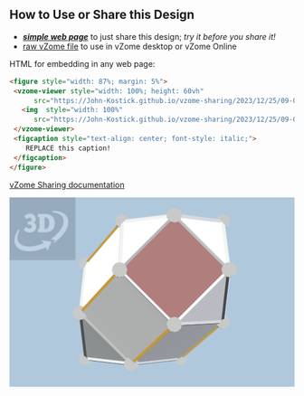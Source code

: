 
## How to Use or Share this Design

 - [***simple web page***](<https://John-Kostick.github.io/vzome-sharing/2023/12/25/09-08-26-J36-Elongated-triangular-gyrobicupola/>) to just share this design; *try it before you share it!*
 - [raw vZome file](<https://raw.githubusercontent.com/John-Kostick/vzome-sharing/main/2023/12/25/09-08-26-J36-Elongated-triangular-gyrobicupola/J36-Elongated-triangular-gyrobicupola.vZome>) to use in vZome desktop or vZome Online
 
 HTML for embedding in any web page:
 ```html
<figure style="width: 87%; margin: 5%">
  <vzome-viewer style="width: 100%; height: 60vh"
       src="https://John-Kostick.github.io/vzome-sharing/2023/12/25/09-08-26-J36-Elongated-triangular-gyrobicupola/J36-Elongated-triangular-gyrobicupola.vZome" >
    <img  style="width: 100%"
       src="https://John-Kostick.github.io/vzome-sharing/2023/12/25/09-08-26-J36-Elongated-triangular-gyrobicupola/J36-Elongated-triangular-gyrobicupola.png" >
  </vzome-viewer>
  <figcaption style="text-align: center; font-style: italic;">
     REPLACE this caption!
  </figcaption>
</figure>
 ```

[vZome Sharing documentation](https://vzome.github.io/vzome/sharing.html#how-it-works)

![Image](<J36-Elongated-triangular-gyrobicupola.png>)

